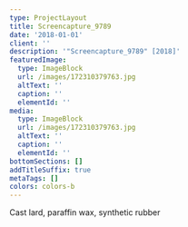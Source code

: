 ```yaml
---
type: ProjectLayout
title: Screencapture_9789
date: '2018-01-01'
client: ''
description: '"Screencapture_9789" [2018]'
featuredImage:
  type: ImageBlock
  url: /images/172310379763.jpg
  altText: ''
  caption: ''
  elementId: ''
media:
  type: ImageBlock
  url: /images/172310379763.jpg
  altText: ''
  caption: ''
  elementId: ''
bottomSections: []
addTitleSuffix: true
metaTags: []
colors: colors-b
---
```

Cast lard, paraffin wax, synthetic rubber

